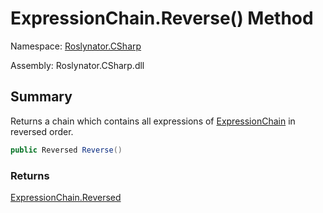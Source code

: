 # ExpressionChain\.Reverse\(\) Method

Namespace: [Roslynator.CSharp](../../README.md)

Assembly: Roslynator\.CSharp\.dll

## Summary

Returns a chain which contains all expressions of [ExpressionChain](../README.md) in reversed order\.

```csharp
public Reversed Reverse()
```

### Returns

[ExpressionChain.Reversed](../Reversed/README.md)




